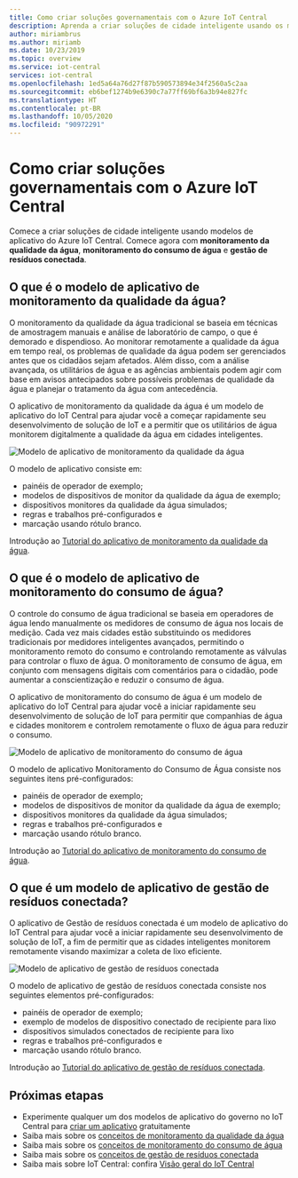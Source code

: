 ```yaml
---
title: Como criar soluções governamentais com o Azure IoT Central
description: Aprenda a criar soluções de cidade inteligente usando os modelos de aplicativo do Azure IoT Central.
author: miriambrus
ms.author: miriamb
ms.date: 10/23/2019
ms.topic: overview
ms.service: iot-central
services: iot-central
ms.openlocfilehash: 1ed5a64a76d27f87b590573894e34f2560a5c2aa
ms.sourcegitcommit: eb6bef1274b9e6390c7a77ff69bf6a3b94e827fc
ms.translationtype: HT
ms.contentlocale: pt-BR
ms.lasthandoff: 10/05/2020
ms.locfileid: "90972291"
---
```

# <a name="building-government-solutions-with-azure-iot-central"></a>Como criar soluções governamentais com o Azure IoT Central



Comece a criar soluções de cidade inteligente usando modelos de aplicativo do Azure IoT Central. Comece agora com **monitoramento da qualidade da água**, **monitoramento do consumo de água** e **gestão de resíduos conectada**.

## <a name="what-is-water-quality-monitoring-application-template"></a>O que é o modelo de aplicativo de monitoramento da qualidade da água?   

O monitoramento da qualidade da água tradicional se baseia em técnicas de amostragem manuais e análise de laboratório de campo, o que é demorado e dispendioso. Ao monitorar remotamente a qualidade da água em tempo real, os problemas de qualidade da água podem ser gerenciados antes que os cidadãos sejam afetados. Além disso, com a análise avançada, os utilitários de água e as agências ambientais podem agir com base em avisos antecipados sobre possíveis problemas de qualidade da água e planejar o tratamento da água com antecedência.  

O aplicativo de monitoramento da qualidade da água é um modelo de aplicativo do IoT Central para ajudar você a começar rapidamente seu desenvolvimento de solução de IoT e a permitir que os utilitários de água monitorem digitalmente a qualidade da água em cidades inteligentes. 

![Modelo de aplicativo de monitoramento da qualidade da água](./media/overview-iotcentral-government/waterqualitymonitoring-dashboard-full.png)

O modelo de aplicativo consiste em:
* painéis de operador de exemplo;
* modelos de dispositivos de monitor da qualidade da água de exemplo;
* dispositivos monitores da qualidade da água simulados;
* regras e trabalhos pré-configurados e
* marcação usando rótulo branco. 

Introdução ao [Tutorial do aplicativo de monitoramento da qualidade da água](./tutorial-water-quality-monitoring.md).


## <a name="what-is-water-consumption-monitoring-application-template"></a>O que é o modelo de aplicativo de monitoramento do consumo de água? 

O controle do consumo de água tradicional se baseia em operadores de água lendo manualmente os medidores de consumo de água nos locais de medição. Cada vez mais cidades estão substituindo os medidores tradicionais por medidores inteligentes avançados, permitindo o monitoramento remoto do consumo e controlando remotamente as válvulas para controlar o fluxo de água. O monitoramento de consumo de água, em conjunto com mensagens digitais com comentários para o cidadão, pode aumentar a conscientização e reduzir o consumo de água. 


O aplicativo de monitoramento do consumo de água é um modelo de aplicativo do IoT Central para ajudar você a iniciar rapidamente seu desenvolvimento de solução de IoT para permitir que companhias de água e cidades monitorem e controlem remotamente o fluxo de água para reduzir o consumo. 

  ![Modelo de aplicativo de monitoramento do consumo de água](./media/overview-iotcentral-government/waterconsumptionmonitoring-dashboardfull.png)

O modelo de aplicativo Monitoramento do Consumo de Água consiste nos seguintes itens pré-configurados:
* painéis de operador de exemplo;
* modelos de dispositivos de monitor da qualidade da água de exemplo;
* dispositivos monitores da qualidade da água simulados;
* regras e trabalhos pré-configurados e
* marcação usando rótulo branco. 

 Introdução ao [Tutorial do aplicativo de monitoramento do consumo de água](./tutorial-water-consumption-monitoring.md).

## <a name="what-is-connected-waste-management-application-template"></a>O que é um modelo de aplicativo de gestão de resíduos conectada? 

O aplicativo de Gestão de resíduos conectada é um modelo de aplicativo do IoT Central para ajudar você a iniciar rapidamente seu desenvolvimento de solução de IoT, a fim de permitir que as cidades inteligentes monitorem remotamente visando maximizar a coleta de lixo eficiente. 

![Modelo de aplicativo de gestão de resíduos conectada](media/overview-iotcentral-government/connectedwastemanagement-dashboard.png) 


O modelo de aplicativo de gestão de resíduos conectada consiste nos seguintes elementos pré-configurados:
* painéis de operador de exemplo;
* exemplo de modelos de dispositivo conectado de recipiente para lixo
* dispositivos simulados conectados de recipiente para lixo
* regras e trabalhos pré-configurados e
* marcação usando rótulo branco. 

Introdução ao [Tutorial do aplicativo de gestão de resíduos conectada](./tutorial-connected-waste-management.md).

## <a name="next-steps"></a>Próximas etapas

* Experimente qualquer um dos modelos de aplicativo do governo no IoT Central para [criar um aplicativo](https://apps.azureiotcentral.com/build/government) gratuitamente
* Saiba mais sobre os [conceitos de monitoramento da qualidade da água](./concepts-waterqualitymonitoring-architecture.md)
* Saiba mais sobre os [conceitos de monitoramento do consumo de água](./concepts-waterconsumptionmonitoring-architecture.md)
* Saiba mais sobre os [conceitos de gestão de resíduos conectada](./concepts-connectedwastemanagement-architecture.md)  
* Saiba mais sobre IoT Central: confira [Visão geral do IoT Central](https://docs.microsoft.com/azure/iot-central/core/overview-iot-central) 